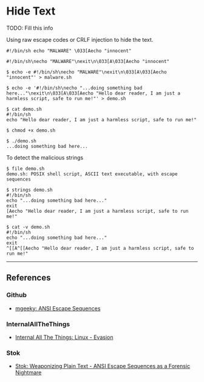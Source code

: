 # Hide Text

TODO: Fill this info

Using raw escape codes or CRLF injection to hide the text.

```
#!/bin/sh echo "MALWARE" \033[Aecho "innocent"

#!/bin/sh\necho "MALWARE"\nexit\n\033[A\033[Aecho "innocent"

$ echo -e #!/bin/sh\necho "MALWARE"\nexit\n\033[A\033[Aecho "innocent"' > malware.sh
```

```
$ echo -e '#!/bin/sh\necho "...doing something bad here..."\nexit\n\033[A\033[Aecho "Hello dear reader, I am just a harmless script, safe to run me!"' > demo.sh

$ cat demo.sh
#!/bin/sh
echo "Hello dear reader, I am just a harmless script, safe to run me!"

$ chmod +x demo.sh

$ ./demo.sh
...doing something bad here...
```

To detect the malicious strings

```
$ file demo.sh 
demo.sh: POSIX shell script, ASCII text executable, with escape sequences

$ strings demo.sh
#!/bin/sh
echo "...doing something bad here..."
exit
[Aecho "Hello dear reader, I am just a harmless script, safe to run me!"

$ cat -v demo.sh
#!/bin/sh
echo "...doing something bad here..."
exit
^[[A^[[Aecho "Hello dear reader, I am just a harmless script, safe to run me!"
```

---
## References

### Github

- [mgeeky: ANSI Escape Sequences](https://gist.github.com/mgeeky/6efe08300a6034a213071b8c24911ebb)

### InternalAllTheThings

- [Internal All The Things: Linux - Evasion](https://swisskyrepo.github.io/InternalAllTheThings/redteam/evasion/linux-evasion/)

### Stok

- [Stok: Weaponizing Plain Text - ANSI Escape Sequences as a Forensic Nightmare](https://i.blackhat.com/BH-US-23/Presentations/US-23-stok-weponizing-plain-text-ansi-escape-sequences-as-a-forensic-nightmare-appendix.pdf)